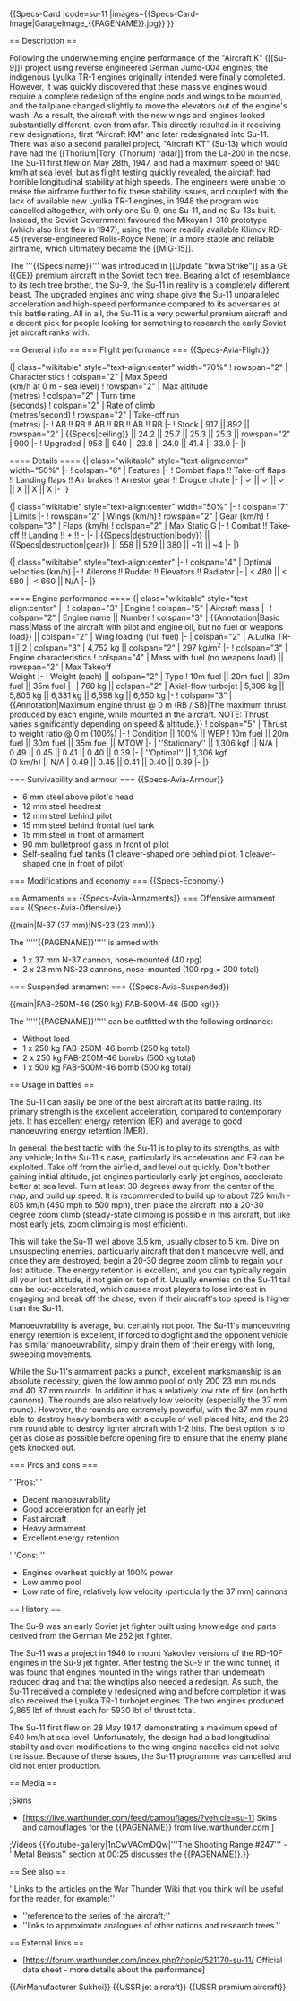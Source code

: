 {{Specs-Card
|code=su-11
|images={{Specs-Card-Image|GarageImage_{{PAGENAME}}.jpg}}
}}

== Description ==
<!-- ''In the description, the first part should be about the history of and the creation and combat usage of the aircraft, as well as its key features. In the second part, tell the reader about the aircraft in the game. Insert a screenshot of the vehicle, so that if the novice player does not remember the vehicle by name, he will immediately understand what kind of vehicle the article is talking about.'' -->
Following the underwhelming engine performance of the "Aircraft K" ([[Su-9]]) project using reverse engineered German Jumo-004 engines, the indigenous Lyulka TR-1 engines originally intended were finally completed. However, it was quickly discovered that these massive engines would require a complete redesign of the engine pods and wings to be mounted, and the tailplane changed slightly to move the elevators out of the engine's wash. As a result, the aircraft with the new wings and engines looked substantially different, even from afar. This directly resulted in it receiving new designations, first "Aircraft KM" and later redesignated into Su-11. There was also a second parallel project, "Aircraft KT" (Su-13) which would have had the [[Thorium|Toryi (Thorium) radar]] from the La-200 in the nose. The Su-11 first flew on May 28th, 1947, and had a maximum speed of 940 km/h at sea level, but as flight testing quickly revealed, the aircraft had horrible longitudinal stability at high speeds. The engineers were unable to revise the airframe further to fix these stability issues, and coupled with the lack of available new Lyulka TR-1 engines, in 1948 the program was cancelled altogether, with only one Su-9, one Su-11, and no Su-13s built. Instead, the Soviet Government favoured the Mikoyan I-310 prototype (which also first flew in 1947), using the more readily available Klimov RD-45 (reverse-engineered Rolls-Royce Nene) in a more stable and reliable airframe, which ultimately became the [[MiG-15]].

The '''{{Specs|name}}''' was introduced in [[Update "Ixwa Strike"]] as a GE {{GE}} premium aircraft in the Soviet tech tree. Bearing a lot of resemblance to its tech tree brother, the Su-9, the Su-11 in reality is a completely different beast. The upgraded engines and wing shape give the Su-11 unparalleled acceleration and high-speed performance compared to its adversaries at this battle rating. All in all, the Su-11 is a very powerful premium aircraft and a decent pick for people looking for something to research the early Soviet jet aircraft ranks with.

== General info ==
=== Flight performance ===
{{Specs-Avia-Flight}}
<!-- ''Describe how the aircraft behaves in the air. Speed, manoeuvrability, acceleration and allowable loads - these are the most important characteristics of the vehicle.'' -->

{| class="wikitable" style="text-align:center" width="70%"
! rowspan="2" | Characteristics
! colspan="2" | Max Speed<br>(km/h at 0 m - sea level)
! rowspan="2" | Max altitude<br>(metres)
! colspan="2" | Turn time<br>(seconds)
! colspan="2" | Rate of climb<br>(metres/second)
! rowspan="2" | Take-off run<br>(metres)
|-
! AB !! RB !! AB !! RB !! AB !! RB
|-
! Stock
| 917 || 892 || rowspan="2" | {{Specs|ceiling}} || 24.2 || 25.7 || 25.3 || 25.3 || rowspan="2" | 900
|-
! Upgraded
| 958 || 940 || 23.8 || 24.0 || 41.4 || 33.0
|-
|}

==== Details ====
{| class="wikitable" style="text-align:center" width="50%"
|-
! colspan="6" | Features
|-
! Combat flaps !! Take-off flaps !! Landing flaps !! Air brakes !! Arrestor gear !! Drogue chute
|-
| ✓ || ✓ || ✓ || X || X || X     <!-- ✓ -->
|-
|}

{| class="wikitable" style="text-align:center" width="50%"
|-
! colspan="7" | Limits
|-
! rowspan="2" | Wings (km/h)
! rowspan="2" | Gear (km/h)
! colspan="3" | Flaps (km/h)
! colspan="2" | Max Static G
|-
! Combat !! Take-off !! Landing !! + !! -
|-
| {{Specs|destruction|body}} || {{Specs|destruction|gear}} || 558 || 529 || 380 || ~11 || ~4
|-
|}

{| class="wikitable" style="text-align:center"
|-
! colspan="4" | Optimal velocities (km/h)
|-
! Ailerons !! Rudder !! Elevators !! Radiator
|-
| < 480 || < 580 || < 660 || N/A
|-
|}

==== Engine performance ====
{| class="wikitable" style="text-align:center"
|-
! colspan="3" | Engine
! colspan="5" | Aircraft mass
|-
! colspan="2" | Engine name || Number
! colspan="3" | {{Annotation|Basic mass|Mass of the aircraft with pilot and engine oil, but no fuel or weapons load}} || colspan="2" | Wing loading (full fuel)
|-
| colspan="2" | A.Lulka TR-1 || 2
| colspan="3" | 4,752 kg || colspan="2" | 297 kg/m<sup>2</sup>
|-
! colspan="3" | Engine characteristics
! colspan="4" | Mass with fuel (no weapons load) || rowspan="2" | Max Takeoff<br>Weight
|-
! Weight (each) || colspan="2" | Type
! 10m fuel || 20m fuel || 30m fuel || 35m fuel
|-
| 760 kg || colspan="2" | Axial-flow turbojet
| 5,306 kg || 5,805 kg || 6,331 kg || 6,598 kg || 6,650 kg
|-
! colspan="3" | {{Annotation|Maximum engine thrust @ 0 m (RB / SB)|The maximum thrust produced by each engine, while mounted in the aircraft. NOTE: Thrust varies significantly depending on speed & altitude.}}
! colspan="5" | Thrust to weight ratio @ 0 m (100%)
|-
! Condition || 100% || WEP
! 10m fuel || 20m fuel || 30m fuel || 35m fuel || MTOW
|-
| ''Stationary'' || 1,306 kgf || N/A
| 0.49 || 0.45 || 0.41 || 0.40 || 0.39
|-
| ''Optimal'' || 1,306 kgf<br>(0 km/h) || N/A
| 0.49 || 0.45 || 0.41 || 0.40 || 0.39
|-
|}

=== Survivability and armour ===
{{Specs-Avia-Armour}}
<!-- ''Examine the survivability of the aircraft. Note how vulnerable the structure is and how secure the pilot is, whether the fuel tanks are armoured, etc. Describe the armour, if there is any, and also mention the vulnerability of other critical aircraft systems.'' -->

* 6 mm steel above pilot's head
* 12 mm steel headrest
* 12 mm steel behind pilot
* 15 mm steel behind frontal fuel tank
* 15 mm steel in front of armament
* 90 mm bulletproof glass in front of pilot
* Self-sealing fuel tanks (1 cleaver-shaped one behind pilot, 1 cleaver-shaped one in front of pilot)

=== Modifications and economy ===
{{Specs-Economy}}

== Armaments ==
{{Specs-Avia-Armaments}}
=== Offensive armament ===
{{Specs-Avia-Offensive}}
<!-- ''Describe the offensive armament of the aircraft, if any. Describe how effective the cannons and machine guns are in a battle, and also what belts or drums are better to use. If there is no offensive weaponry, delete this subsection.'' -->
{{main|N-37 (37 mm)|NS-23 (23 mm)}}

The '''''{{PAGENAME}}''''' is armed with:

* 1 x 37 mm N-37 cannon, nose-mounted (40 rpg)
* 2 x 23 mm NS-23 cannons, nose-mounted (100 rpg = 200 total)

=== Suspended armament ===
{{Specs-Avia-Suspended}}
<!-- ''Describe the aircraft's suspended armament: additional cannons under the wings, bombs, rockets and torpedoes. This section is especially important for bombers and attackers. If there is no suspended weaponry remove this subsection.'' -->
{{main|FAB-250M-46 (250 kg)|FAB-500M-46 (500 kg)}}

The '''''{{PAGENAME}}''''' can be outfitted with the following ordnance:

* Without load
* 1 x 250 kg FAB-250M-46 bomb (250 kg total)
* 2 x 250 kg FAB-250M-46 bombs (500 kg total)
* 1 x 500 kg FAB-500M-46 bomb (500 kg total)

== Usage in battles ==
<!-- ''Describe the tactics of playing in the aircraft, the features of using aircraft in a team and advice on tactics. Refrain from creating a "guide" - do not impose a single point of view, but instead, give the reader food for thought. Examine the most dangerous enemies and give recommendations on fighting them. If necessary, note the specifics of the game in different modes (AB, RB, SB).'' -->
The Su-11 can easily be one of the best aircraft at its battle rating. Its primary strength is the excellent acceleration, compared to contemporary jets. It has excellent energy retention (ER) and average to good manoeuvring energy retention (MER).

In general, the best tactic with the Su-11 is to play to its strengths, as with any vehicle; In the Su-11's case, particularly its acceleration and ER can be exploited. Take off from the airfield, and level out quickly. Don't bother gaining initial altitude, jet engines particularly early jet engines, accelerate better at sea level. Turn at least 30 degrees away from the center of the map, and build up speed. It is recommended to build up to about 725 km/h - 805 km/h (450 mph to 500 mph), then place the aircraft into a 20-30 degree zoom climb (steady-state climbing is possible in this aircraft, but like most early jets, zoom climbing is most efficient).

This will take the Su-11 well above 3.5 km, usually closer to 5 km. Dive on unsuspecting enemies, particularly aircraft that don't manoeuvre well, and once they are destroyed, begin a 20-30 degree zoom climb to regain your lost altitude. The energy retention is excellent, and you can typically regain all your lost altitude, if not gain on top of it. Usually enemies on the Su-11 tail can be out-accelerated, which causes most players to lose interest in engaging and break off the chase, even if their aircraft's top speed is higher than the Su-11.

Manoeuvrability is average, but certainly not poor. The Su-11's manoeuvring energy retention is excellent, If forced to dogfight and the opponent vehicle has similar manoeuvrability, simply drain them of their energy with long, sweeping movements.

While the Su-11's armament packs a punch, excellent marksmanship is an absolute necessity, given the low ammo pool of only 200 23 mm rounds and 40 37 mm rounds. In addition it has a relatively low rate of fire (on both cannons). The rounds are also relatively low velocity (especially the 37 mm round). However, the rounds are extremely powerful, with the 37 mm round able to destroy heavy bombers with a couple of well placed hits, and the 23 mm round able to destroy lighter aircraft with 1-2 hits. The best option is to get as close as possible before opening fire to ensure that the enemy plane gets knocked out.

=== Pros and cons ===
<!-- ''Summarise and briefly evaluate the vehicle in terms of its characteristics and combat effectiveness. Mark its pros and cons in the bulleted list. Try not to use more than 6 points for each of the characteristics. Avoid using categorical definitions such as "bad", "good" and the like - use substitutions with softer forms such as "inadequate" and "effective".'' -->

'''Pros:'''

* Decent manoeuvrability
* Good acceleration for an early jet
* Fast aircraft
* Heavy armament
* Excellent energy retention

'''Cons:'''

* Engines overheat quickly at 100% power
* Low ammo pool
* Low rate of fire, relatively low velocity (particularly the 37 mm) cannons

== History ==
<!-- ''Describe the history of the creation and combat usage of the aircraft in more detail than in the introduction. If the historical reference turns out to be too long, take it to a separate article, taking a link to the article about the vehicle and adding a block "/History" (example: <nowiki>https://wiki.warthunder.com/(Vehicle-name)/History</nowiki>) and add a link to it here using the <code>main</code> template. Be sure to reference text and sources by using <code><nowiki><ref></ref></nowiki></code>, as well as adding them at the end of the article with <code><nowiki><references /></nowiki></code>. This section may also include the vehicle's dev blog entry (if applicable) and the in-game encyclopedia description (under <code><nowiki>=== In-game description ===</nowiki></code>, also if applicable).'' -->
The Su-9 was an early Soviet jet fighter built using knowledge and parts derived from the German Me 262 jet fighter.

The Su-11 was a project in 1946 to mount Yakovlev versions of the RD-10F engines in the Su-9 jet fighter. After testing the Su-9 in the wind tunnel, it was found that engines mounted in the wings rather than underneath reduced drag and that the wingtips also needed a redesign. As such, the Su-11 received a completely redesigned wing and before completion it was also received the Lyulka TR-1 turbojet engines. The two engines produced 2,865 lbf of thrust each for 5930 lbf of thrust total.

The Su-11 first flew on 28 May 1947, demonstrating a maximum speed of 940 km/h at sea level. Unfortunately, the design had a bad longitudinal stability and even modifications to the wing engine nacelles did not solve the issue. Because of these issues, the Su-11 programme was cancelled and did not enter production.

== Media ==
<!-- ''Excellent additions to the article would be video guides, screenshots from the game, and photos.'' -->

;Skins

* [https://live.warthunder.com/feed/camouflages/?vehicle=su-11 Skins and camouflages for the {{PAGENAME}} from live.warthunder.com.]

;Videos
{{Youtube-gallery|1nCwVACmDQw|'''The Shooting Range #247''' - ''Metal Beasts'' section at 00:25 discusses the {{PAGENAME}}.}}

== See also ==
<!-- ''Links to the articles on the War Thunder Wiki that you think will be useful for the reader, for example:''
* ''reference to the series of the aircraft;''
* ''links to approximate analogues of other nations and research trees.'' -->
''Links to the articles on the War Thunder Wiki that you think will be useful for the reader, for example:''

* ''reference to the series of the aircraft;''
* ''links to approximate analogues of other nations and research trees.''

== External links ==
<!-- ''Paste links to sources and external resources, such as:''
* ''topic on the official game forum;''
* ''other literature.'' -->

* [https://forum.warthunder.com/index.php?/topic/521170-su-11/ Official data sheet - more details about the performance]

{{AirManufacturer Sukhoi}}
{{USSR jet aircraft}}
{{USSR premium aircraft}}